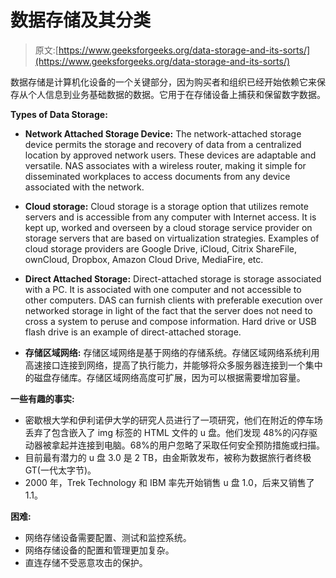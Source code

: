 # 数据存储及其分类

> 原文:[https://www.geeksforgeeks.org/data-storage-and-its-sorts/](https://www.geeksforgeeks.org/data-storage-and-its-sorts/)

数据存储是计算机化设备的一个关键部分，因为购买者和组织已经开始依赖它来保存从个人信息到业务基础数据的数据。它用于在存储设备上捕获和保留数字数据。

**Types of Data Storage:**

*   **Network Attached Storage Device:**
    The network-attached storage device permits the storage and recovery of data from a centralized location by approved network users. These devices are adaptable and versatile. NAS associates with a wireless router, making it simple for disseminated workplaces to access documents from any device associated with the network.
*   **Cloud storage:**
    Cloud storage is a storage option that utilizes remote servers and is accessible from any computer with Internet access. It is kept up, worked and overseen by a cloud storage service provider on storage servers that are based on virtualization strategies. Examples of cloud storage providers are Google Drive, iCloud, Citrix ShareFile, ownCloud, Dropbox, Amazon Cloud Drive, MediaFire, etc.

*   **Direct Attached Storage:**
    Direct-attached storage is storage associated with a PC. It is associated with one computer and not accessible to other computers. DAS can furnish clients with preferable execution over networked storage in light of the fact that the server does not need to cross a system to peruse and compose information. Hard drive or USB flash drive is an example of direct-attached storage.
*   **存储区域网络:**
    存储区域网络是基于网络的存储系统。存储区域网络系统利用高速接口连接到网络，提高了执行能力，并能够将众多服务器连接到一个集中的磁盘存储库。存储区域网络高度可扩展，因为可以根据需要增加容量。

**一些有趣的事实:**

*   密歇根大学和伊利诺伊大学的研究人员进行了一项研究，他们在附近的停车场丢弃了包含嵌入了 img 标签的 HTML 文件的 u 盘。他们发现 48%的闪存驱动器被拿起并连接到电脑。68%的用户忽略了采取任何安全预防措施或扫描。
*   目前最有潜力的 u 盘 3.0 是 2 TB，由金斯敦发布，被称为数据旅行者终极 GT(一代太字节)。
*   2000 年，Trek Technology 和 IBM 率先开始销售 u 盘 1.0，后来又销售了 1.1。

**困难:**

*   网络存储设备需要配置、测试和监控系统。
*   网络存储设备的配置和管理更加复杂。
*   直连存储不受恶意攻击的保护。